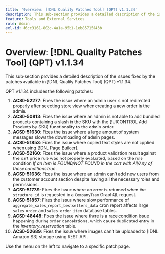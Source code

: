 ```yaml
---
title: 'Overview: [!DNL Quality Patches Tool] (QPT) v1.1.34'
description: This sub-section provides a detailed description of the issues fixed by the patches available in [!DNL Quality Patches Tool] (QPT) v1.1.34.
feature: Tools and External Services
role: Admin
exl-id: d6cc3161-802c-4a1a-95b1-1eb85715643b
---
```

# Overview: [!DNL Quality Patches Tool] (QPT) v1.1.34

This sub-section provides a detailed description of the issues fixed by the patches available in [!DNL Quality Patches Tool] (QPT) v1.1.34.

QPT v1.1.34 includes the following patches:

1. **ACSD-52277**: Fixes the issue where an admin user is not redirected properly after selecting store view when creating a new order in the admin.
1. **ACSD-50813**: Fixes the issue where an admin is not able to add bundled products containing a slash in the SKU with the [!UICONTROL Add Products by SKU] functionality to the admin order.
1. **ACSD-51630**: Fixes the issue where a large amount of system messages slows the downloading of admin pages.
1. **ACSD-51853**: Fixes the issue where copied text styles are not applied when using [!DNL Page Builder].
1. **ACSD-52160**: Fixes the issue where a product validation result against the cart price rule was not properly evaluated, based on the rule condition *If an item is FOUND/NOT FOUND in the cart with All/Any of these conditions true*.
1. **ACSD-51636**: Fixes the issue where an admin can't add new users from the customer account section despite having all the necessary roles and permissions.
1. **ACSD-51739**: Fixes the issue where an error is returned when the `structure_id` is requested in a `CompanyTeam` GraphQL request.
1. **ACSD-51857**: Fixes the issue where slow performance of `aggregate_sales_report_bestsellers_data` cron report affects large `sales_order` and `sales_order_item` database tables.
1. **ACSD-48448**: Fixes the issue where there is a race condition issue happening during order cancelations, which cause duplicated entry in the *inventory_reservation* table.
1. **ACSD-52689**: Fixes the issue where images can't be uploaded to [!DNL Amazon S3] storage using REST API.

Use the menu on the left to navigate to a specific patch page.
